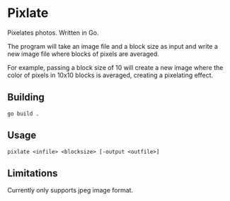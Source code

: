# Pixlate

Pixelates photos.
Written in Go.

The program will take an image file and a block size as input
and write a new image file where blocks of pixels are averaged.

For example, passing a block size of 10 will create a new image
where the color of pixels in 10x10 blocks is averaged,
creating a pixelating effect.

## Building

`go build .`

## Usage

`pixlate <infile> <blocksize> [-output <outfile>]`

## Limitations

Currently only supports jpeg image format.
